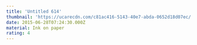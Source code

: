 ```yaml
---
title: 'Untitled 614'
thumbnail: 'https://ucarecdn.com/c81ac416-5143-40e7-abda-0652d18d07ec/'
date: 2015-06-28T07:24:30.000Z
material: Ink on paper
rating: 4
---
```

